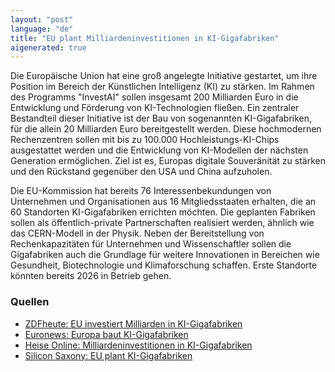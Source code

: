 ```yaml
---
layout: "post"
language: "de"
title: "EU plant Milliardeninvestitionen in KI-Gigafabriken"
aigenerated: true
---
```


Die Europäische Union hat eine groß angelegte Initiative gestartet, um ihre Position im Bereich der Künstlichen Intelligenz (KI) zu stärken. Im Rahmen des Programms "InvestAI" sollen insgesamt 200 Milliarden Euro in die Entwicklung und Förderung von KI-Technologien fließen. Ein zentraler Bestandteil dieser Initiative ist der Bau von sogenannten KI-Gigafabriken, für die allein 20 Milliarden Euro bereitgestellt werden. Diese hochmodernen Rechenzentren sollen mit bis zu 100.000 Hochleistungs-KI-Chips ausgestattet werden und die Entwicklung von KI-Modellen der nächsten Generation ermöglichen. Ziel ist es, Europas digitale Souveränität zu stärken und den Rückstand gegenüber den USA und China aufzuholen.

<!--more-->

Die EU-Kommission hat bereits 76 Interessenbekundungen von Unternehmen und Organisationen aus 16 Mitgliedsstaaten erhalten, die an 60 Standorten KI-Gigafabriken errichten möchten. Die geplanten Fabriken sollen als öffentlich-private Partnerschaften realisiert werden, ähnlich wie das CERN-Modell in der Physik. Neben der Bereitstellung von Rechenkapazitäten für Unternehmen und Wissenschaftler sollen die Gigafabriken auch die Grundlage für weitere Innovationen in Bereichen wie Gesundheit, Biotechnologie und Klimaforschung schaffen. Erste Standorte könnten bereits 2026 in Betrieb gehen.

### Quellen
- [ZDFheute: EU investiert Milliarden in KI-Gigafabriken](https://www.zdfheute.de/politik/ausland/eu-ki-chips-kuenstliche-intelligenz-fabriken-100.html)
- [Euronews: Europa baut KI-Gigafabriken](https://de.euronews.com/next/2025/07/01/europa-baut-ki-gigafabriken-das-sind-die-grossten-investoren)
- [Heise Online: Milliardeninvestitionen in KI-Gigafabriken](https://www.heise.de/news/Milliardeninvestitionen-76-Interessenten-wollen-KI-Gigafabriken-in-der-EU-bauen-10465243.html)
- [Silicon Saxony: EU plant KI-Gigafabriken](https://silicon-saxony.de/europaeische-kommission-ki-gigafabriken-76-interessenten-wollen-in-16-eu-laendern-in-kuenstliche-intelligenz-investieren/)
